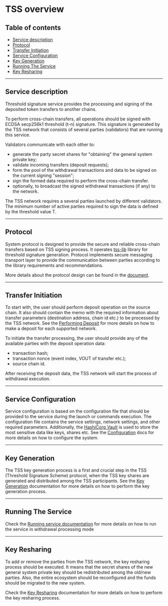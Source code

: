 # TSS overview

## Table of contents

- [Service description](#service-description)
- [Protocol](#protocol)
- [Transfer Initiation](#transfer-initiation)
- [Service Configuration](#service-configuration)
- [Key Generation](#key-generation)
- [Running The Service](#running-the-service)
- [Key Resharing](#key-resharing)

---

## Service description
Threshold signature service provides the processing and signing of the deposited token transfers to another chains.

To perform cross-chain transfers, all operations should be signed with ECDSA secp256k1 threshold (t-n) signature.
This signature is generated by the TSS network that consists of several parties (validators) that are running this service.

Validators communicate with each other to:
- generate the party secret shares for "obtaining" the general system private key;
- validate incoming transfers (deposit requests);
- form the pool of the withdrawal transactions and data to be signed on the current signing "session";
- sign the formed data required to perform the cross-chain transfer.
- optionally, to broadcast the signed withdrawal transactions (if any) to the network.

The TSS network requires a several parties launched by different validators.
The minimum number of active parties required to sign the data is defined by the threshold value T.

--- 

## Protocol

System protocol is designed to provide the secure and reliable cross-chain transfers based on TSS signing process.
It operates [tss-lib](https://github.com/bnb-chain/tss-lib) library for threshold signature generation.
Protocol implements secure messaging transport layer to provide the communication between parties according to the library requirements and recommendations.

More details about the protocol design can be found in the [document](./02_protocol.md).

---

## Transfer Initiation

To start with, the user should perform deposit operation on the source chain.
It also should contain the memo with the required information about transfer parameters (destination address, chain id etc.) to be processed by the TSS network.
See the [Performing Deposit](./03_performing-deposit) for more details on how to make a deposit for each supported network.

To initiate the transfer processing, the user should provide any of the available parties with the deposit operation data:
- transaction hash;
- transaction nonce (event index, VOUT of transfer etc.);
- source chain id.

After receiving the deposit data, the TSS network will start the process of withdrawal execution.

---

## Service Configuration

Service configuration is based on the configuration file that should be provided to the service during the launch or commands execution.
The configuration file contains the service settings, network settings, and other required parameters.
Additionally, the [HashiCorp Vault](https://www.vaultproject.io/) is used to store the most sensitive data like keys, shares etc.
See the [Configuration](./04_configuration.md) docs for more details on how to configure the system.

---

## Key Generation
The TSS key generation process is a first and crucial step in the TSS (Threshold Signature Scheme) protocol,
when the TSS key shares are generated and distributed among the TSS participants.
See the [Key Generation](./05_key-generation.md) documentation for more details on how to perform the key generation process.

---

## Running The Service
Check the [Running service documentation](./06_running-service) for more details on how to run the service in withdrawal processing mode

---

## Key Resharing

To add or remove the parties from the TSS network, the key resharing process should be executed.
It means that the secret shares of the new general system private key should be redistributed among the old/new parties.
Also, the entire ecosystem should be reconfigured and the funds should be migrated to the new system.

Check the [Key Resharing](./07_key-resharing) documentation for more details on how to perform the key resharing process.

